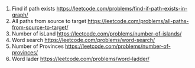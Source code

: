 1. Find if path exists
   https://leetcode.com/problems/find-if-path-exists-in-graph/
2. All paths from source to target
   https://leetcode.com/problems/all-paths-from-source-to-target/
3. Number of isLand
   https://leetcode.com/problems/number-of-islands/
4. Word search
   https://leetcode.com/problems/word-search/
5. Number of Provinces
   https://leetcode.com/problems/number-of-provinces/
6. Word lader
   https://leetcode.com/problems/word-ladder/
